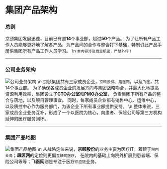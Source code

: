 集团产品架构
===

### 总则
京颐集团发展迅速，目前已有逾**14**个事业部，超过**50**个产品。
为了让所有产品工作人员能够更好地了解各产品，为产品间的合作与整合打下基础，特制订此产品手册供集团所有产品工作人员学习。
\n `本内容涉及商业机密，严禁外传！`

***
### 公司业务架构
![公司业务架构](/static/images/all1.png)
\n 京颐集团共有三家成员企业，`京颐股份`、`趣医网`，以及`飞医`，共14个事业部。
为了确保各成员企业的发展方向与集团战略吻合，并最大化地提高资源利用效率，集团设立了**CTO办公室**和**PMO办公室**，
负责集团下所有产品的整合与落地，以及项目管理事宜。
同时，每家成员企业都有销售中心、运维中心，以及质控中心作为服务部门，为该企业下所有事业部提供支持。
\n 整体来说，三家成员企业业务互补，形成了一个以医院为核心，向患者、保险公司等第三方机构延伸的医疗服务闭环。

***
### 集团产品地图
![集团产品地图](/static/images/all2.jpg)
\n 从战略定位来说，**京颐股份**的业务主要为医疗IT，着眼于`院内业务`；**趣医网**的定位则更偏`互联网医疗`，
在院内的基础上向院外扩展到患者端、保险公司等等；**飞医网**则是专注于医疗`供应链`业务。